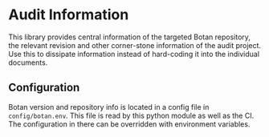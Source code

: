 # Audit Information

This library provides central information of the targeted Botan repository, the
relevant revision and other corner-stone information of the audit project. Use
this to dissipate information instead of hard-coding it into the individual
documents.

## Configuration

Botan version and repository info is located in a config file in
`config/botan.env`. This file is read by this python module as well as the CI.
The configuration in there can be overridden with environment variables.
